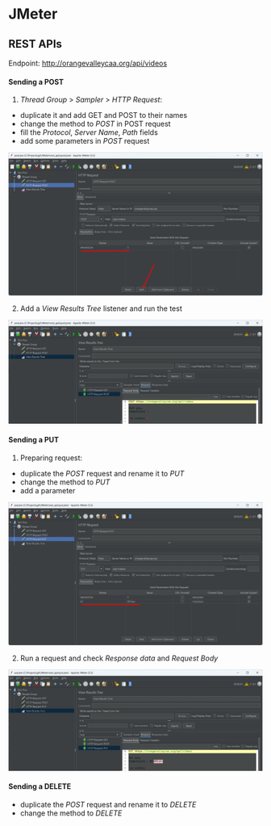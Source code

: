 # JMeter

## REST APIs

Endpoint: http://orangevalleycaa.org/api/videos

#### Sending a POST

1. *Thread Group* > *Sampler* > *HTTP Request*:
- duplicate it and add GET and POST to their names
- change the method to *POST* in POST request
- fill the *Protocol*, *Server Name*, *Path* fields
- add some parameters in *POST* request 

![POST Parameters](/rest_api/screenshots/post_params.jpg "parameter")

2. Add a *View Results Tree* listener and run the test

![POST result](/rest_api/screenshots/post_result.jpg "test run")

#### Sending a PUT

1. Preparing request:
- duplicate the *POST* request and rename it to *PUT*
- change the method to *PUT*
- add a parameter

![PUT Request](/rest_api/screenshots/put_param.jpg "parameter")

2. Run a request and check *Response data* and *Request Body*

![PUT result](/rest_api/screenshots/put_request_body.jpg "put request")



#### Sending a DELETE

- duplicate the *POST* request and rename it to *DELETE*
- change the method to *DELETE*
